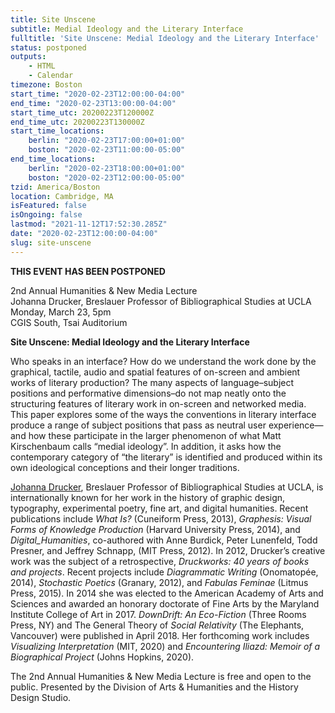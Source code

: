 ```yaml
---
title: Site Unscene
subtitle: Medial Ideology and the Literary Interface
fulltitle: 'Site Unscene: Medial Ideology and the Literary Interface'
status: postponed
outputs:
    - HTML
    - Calendar
timezone: Boston
start_time: "2020-02-23T12:00:00-04:00"
end_time: "2020-02-23T13:00:00-04:00"
start_time_utc: 20200223T120000Z
end_time_utc: 20200223T130000Z
start_time_locations:
    berlin: "2020-02-23T17:00:00+01:00"
    boston: "2020-02-23T11:00:00-05:00"
end_time_locations:
    berlin: "2020-02-23T18:00:00+01:00"
    boston: "2020-02-23T12:00:00-05:00"
tzid: America/Boston
location: Cambridge, MA
isFeatured: false
isOngoing: false
lastmod: "2021-11-12T17:52:30.285Z"
date: "2020-02-23T12:00:00-04:00"
slug: site-unscene
---
```

**THIS EVENT HAS BEEN POSTPONED**

2nd Annual Humanities & New Media Lecture<br />
Johanna Drucker, Breslauer Professor of Bibliographical Studies at UCLA<br />
Monday, March 23, 5pm<br />
CGIS South, Tsai Auditorium

**Site Unscene: Medial Ideology and the Literary Interface**

Who speaks in an interface? How do we understand the work done by the graphical, tactile, audio and spatial features of on-screen and ambient works of literary production? The many aspects of language–subject positions and performative dimensions–do not map neatly onto the structuring features of literary work in on-screen and networked media. This paper explores some of the ways the conventions in literary interface produce a range of subject positions that pass as neutral user experience—and how these participate in the larger phenomenon of what Matt Kirschenbaum calls “medial ideology”. In addition, it asks how the contemporary category of “the literary” is identified and produced within its own ideological conceptions and their longer traditions. 

[Johanna Drucker](http://www.johannadrucker.net/), Breslauer Professor of Bibliographical Studies at UCLA, is internationally known for her work in the history of graphic design, typography, experimental poetry, fine art, and digital humanities. Recent publications include *What Is?* (Cuneiform Press, 2013), *Graphesis: Visual Forms of Knowledge Production* (Harvard University Press, 2014), and *Digital_Humanities*, co-authored with Anne Burdick, Peter Lunenfeld, Todd Presner, and Jeffrey Schnapp, (MIT Press, 2012). In 2012, Drucker’s creative work was the subject of a retrospective, *Druckworks: 40 years of books and projects*. Recent projects include *Diagrammatic Writing* (Onomatopée, 2014), *Stochastic Poetics* (Granary, 2012), and *Fabulas Feminae* (Litmus Press, 2015). In 2014 she was elected to the American Academy of Arts and Sciences and awarded an honorary doctorate of Fine Arts by the Maryland Institute College of Art in 2017. *DownDrift: An Eco-Fiction* (Three Rooms Press, NY) and The General Theory of *Social Relativity* (The Elephants, Vancouver) were published in April 2018. Her forthcoming work includes *Visualizing Interpretation* (MIT, 2020) and *Encountering Iliazd: Memoir of a Biographical Project* (Johns Hopkins, 2020).

The 2nd Annual Humanities & New Media Lecture is free and open to the public. Presented by the Division of Arts & Humanities and the History Design Studio.